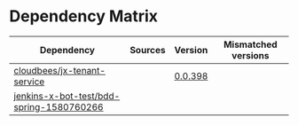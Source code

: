 # Dependency Matrix

Dependency | Sources | Version | Mismatched versions
---------- | ------- | ------- | -------------------
[cloudbees/jx-tenant-service](https://github.com/cloudbees/jx-tenant-service) |  | [0.0.398](https://github.com/cloudbees/jx-tenant-service/releases/tag/v0.0.398) | 
[jenkins-x-bot-test/bdd-spring-1580760266](https://github.com/jenkins-x-bot-test/bdd-spring-1580760266.git) |  | []() | 
